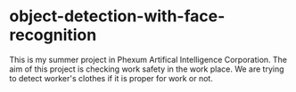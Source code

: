 # object-detection-with-face-recognition
This is my summer project in Phexum Artifical Intelligence Corporation. The aim of this project is checking work safety in the work place. We are trying to detect worker's clothes if it is proper for work or not. 
